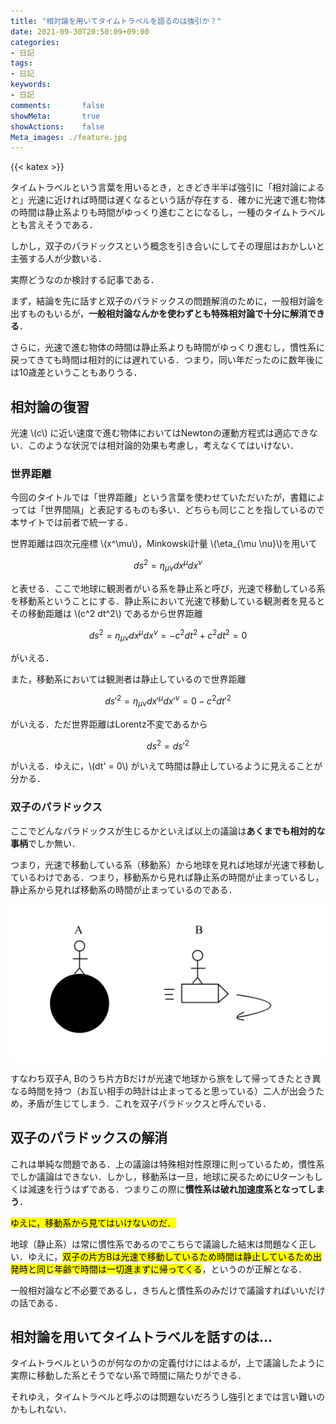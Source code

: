 ```yaml
---
title: "相対論を用いてタイムトラベルを語るのは強引か？"
date: 2021-09-30T20:50:09+09:00
categories:
- 日記
tags:
- 日記
keywords:
- 日記
comments:       false
showMeta:       true
showActions:    false
Meta_images: ./feature.jpg
---
```


{{< katex >}}

タイムトラベルという言葉を用いるとき，ときどき半半ば強引に「相対論によると」光速に近ければ時間は遅くなるという話が存在する．確かに光速で進む物体の時間は静止系よりも時間がゆっくり進むことになるし，一種のタイムトラベルとも言えそうである．

しかし，双子のパラドックスという概念を引き合いにしてその理屈はおかしいと主張する人が少数いる．

実際どうなのか検討する記事である．

まず，結論を先に話すと双子のパラドックスの問題解消のために，一般相対論を出すものもいるが，**一般相対論なんかを使わずとも特殊相対論で十分に解消できる**．

さらに，光速で進む物体の時間は静止系よりも時間がゆっくり進むし，慣性系に戻ってきても時間は相対的には遅れている．つまり，同い年だったのに数年後には10歳差ということもありうる．

## 相対論の復習

光速 \\(c\\) に近い速度で進む物体においてはNewtonの運動方程式は適応できない．このような状況では相対論的効果も考慮し，考えなくてはいけない．

### 世界距離

今回のタイトルでは「世界距離」という言葉を使わせていただいたが，書籍によっては「世界間隔」と表記するものも多い．どちらも同じことを指しているので本サイトでは前者で統一する．

世界距離は四次元座標 \\(x^\mu\\)，Minkowski計量 \\(\eta_{\mu \nu}\\)を用いて

$$
ds^2 = \eta_{\mu \nu} dx^\mu dx^\nu
$$

と表せる．ここで地球に観測者がいる系を静止系と呼び，光速で移動している系を移動系ということにする．静止系において光速で移動している観測者を見るとその移動距離は \\(c^2 dt^2\\) であるから世界距離

$$
d s^2 = \eta_{\mu \nu} dx^\mu dx^\nu = - c^2 dt^2 + c^2 dt^2 = 0
$$

がいえる．

また，移動系においては観測者は静止しているので世界距離

$$
ds'^2 = \eta_{\mu \nu} dx'^\mu dx'^\nu = 0 - c^2 dt'^2
$$

がいえる．ただ世界距離はLorentz不変であるから

$$
ds^2 = ds'^2
$$

がいえる．ゆえに，\\(dt' = 0\\) がいえて時間は静止しているように見えることが分かる．

### 双子のパラドックス

ここでどんなパラドックスが生じるかといえば以上の議論は**あくまでも相対的な事柄**でしか無い．

つまり，光速で移動している系（移動系）から地球を見れば地球が光速で移動しているわけである．つまり，移動系から見れば静止系の時間が止まっているし，静止系から見れば移動系の時間が止まっているのである．

![](/img/20210319130057.png)

すなわち双子A, Bのうち片方Bだけが光速で地球から旅をして帰ってきたとき異なる時間を持つ（お互い相手の時計は止まってると思っている）二人が出会うため，矛盾が生じてしまう．これを双子パラドックスと呼んでいる．

## 双子のパラドックスの解消

これは単純な問題である．上の議論は特殊相対性原理に則っているため，慣性系でしか議論はできない．しかし，移動系は一旦，地球に戻るためにUターンもしくは減速を行うはずである．つまりこの際に**慣性系は破れ加速度系となってしまう**．

<mark>ゆえに，移動系から見てはいけないのだ．</mark>

地球（静止系）は常に慣性系であるのでこちらで議論した結末は問題なく正しい．ゆえに，<mark>双子の片方Bは光速で移動しているため時間は静止しているため出発時と同じ年齢で時間は一切進まずに帰ってくる</mark>，というのが正解となる．

一般相対論など不必要であるし，きちんと慣性系のみだけで議論すればいいだけの話である．

## 相対論を用いてタイムトラベルを話すのは...

タイムトラベルというのが何なのかの定義付けにはよるが，上で議論したように実際に移動した系とそうでない系で時間に隔たりができる．

それゆえ，タイムトラベルと呼ぶのは問題ないだろうし強引とまでは言い難いのかもしれない．
